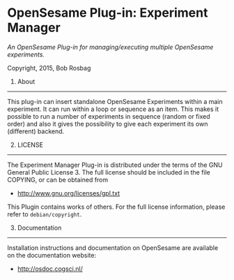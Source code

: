 OpenSesame Plug-in: Experiment Manager
==========

*An OpenSesame Plug-in for managing/executing multiple OpenSesame experiments.*  

Copyright, 2015, Bob Rosbag  


1. About
--------

This plug-in can insert standalone OpenSesame Experiments within a main experiment. 
It can run within a loop or sequence as an item. This makes it possible to run a number 
of experiments in sequence (random or fixed order) and also it gives the possibility to 
give each experiment its own (different) backend. 


2. LICENSE
----------

The Experiment Manager Plug-in is distributed under the terms of the GNU General Public License 3.
The full license should be included in the file COPYING, or can be obtained from

- <http://www.gnu.org/licenses/gpl.txt>

This Plugin contains works of others. For the full license information, please
refer to `debian/copyright`.


3. Documentation
----------------

Installation instructions and documentation on OpenSesame are available on the documentation website:

- <http://osdoc.cogsci.nl/>
